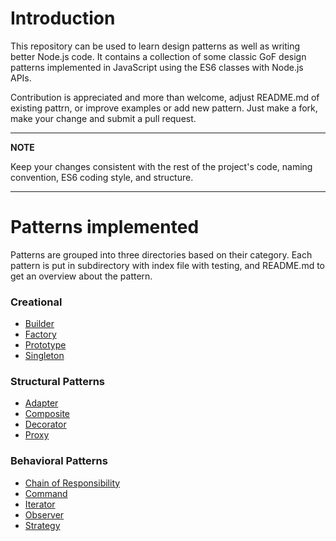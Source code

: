 # Introduction

This repository can be used to learn design patterns as well as writing better Node.js code. It contains a collection of some classic GoF design patterns implemented in JavaScript using the ES6 classes with Node.js APIs.

Contribution is appreciated and more than welcome, adjust README.md of existing pattrn, or improve examples or add new pattern. Just make a fork, make your change and submit a pull request.

---

**NOTE**

Keep your changes consistent with the rest of the project's code, naming convention, ES6 coding style, and structure.

---

# Patterns implemented

Patterns are grouped into three directories based on their category. Each pattern is put in subdirectory with index file with testing, and README.md to get an overview about the pattern.

### Creational

- [Builder](https://github.com/mofath/design-patterns--node.js/tree/master/01%20creational%20patterns/Builder)
- [Factory](https://github.com/mofath/design-patterns--node.js/tree/master/01%20creational%20patterns/Factory)
- [Prototype](https://github.com/mofath/design-patterns--node.js/tree/master/01%20creational%20patterns/Prototype)
- [Singleton](https://github.com/mofath/design-patterns--node.js/tree/master/01%20creational%20patterns/Singleton)

### Structural Patterns

- [Adapter](https://github.com/mofath/design-patterns--node.js/tree/master/02%20structural%20patterns/Adapter)
- [Composite](https://github.com/mofath/design-patterns--node.js/tree/master/02%20structural%20patterns/Composite)
- [Decorator](https://github.com/mofath/design-patterns--node.js/tree/master/02%20structural%20patterns/Decorator)
- [Proxy](https://github.com/mofath/design-patterns--node.js/tree/master/02%20structural%20patterns/Proxy)

### Behavioral Patterns

- [Chain of Responsibility](https://github.com/mofath/design-patterns--node.js/tree/master/03%20behavioral%20patterns/Chain%20of%20responsibility)
- [Command](https://github.com/mofath/design-patterns--node.js/tree/master/03%20behavioral%20patterns/Command)
- [Iterator](https://github.com/mofath/design-patterns--node.js/tree/master/03%20behavioral%20patterns/Iterators)
- [Observer](https://github.com/mofath/design-patterns--node.js/tree/master/03%20behavioral%20patterns/Observer)
- [Strategy](https://github.com/mofath/design-patterns--node.js/tree/master/03%20behavioral%20patterns/Strategy)
